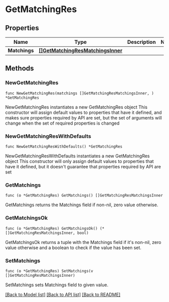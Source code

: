 # GetMatchingRes

## Properties

Name | Type | Description | Notes
------------ | ------------- | ------------- | -------------
**Matchings** | [**[]GetMatchingResMatchingsInner**](GetMatchingResMatchingsInner.md) |  | 

## Methods

### NewGetMatchingRes

`func NewGetMatchingRes(matchings []GetMatchingResMatchingsInner, ) *GetMatchingRes`

NewGetMatchingRes instantiates a new GetMatchingRes object
This constructor will assign default values to properties that have it defined,
and makes sure properties required by API are set, but the set of arguments
will change when the set of required properties is changed

### NewGetMatchingResWithDefaults

`func NewGetMatchingResWithDefaults() *GetMatchingRes`

NewGetMatchingResWithDefaults instantiates a new GetMatchingRes object
This constructor will only assign default values to properties that have it defined,
but it doesn't guarantee that properties required by API are set

### GetMatchings

`func (o *GetMatchingRes) GetMatchings() []GetMatchingResMatchingsInner`

GetMatchings returns the Matchings field if non-nil, zero value otherwise.

### GetMatchingsOk

`func (o *GetMatchingRes) GetMatchingsOk() (*[]GetMatchingResMatchingsInner, bool)`

GetMatchingsOk returns a tuple with the Matchings field if it's non-nil, zero value otherwise
and a boolean to check if the value has been set.

### SetMatchings

`func (o *GetMatchingRes) SetMatchings(v []GetMatchingResMatchingsInner)`

SetMatchings sets Matchings field to given value.



[[Back to Model list]](../README.md#documentation-for-models) [[Back to API list]](../README.md#documentation-for-api-endpoints) [[Back to README]](../README.md)


